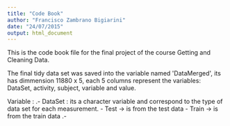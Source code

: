 ```yaml
---
title: "Code Book"
author: "Francisco Zambrano Bigiarini"
date: "24/07/2015"
output: html_document
---
```


This is the code book file for the final project of the course Getting and Cleaning Data.

The final tidy data set was saved into the variable named 'DataMerged', its has dimmension 11880 x 5, each 5 columns represent the variables: DataSet, activity, subject, variable and value.

Variable :
 .- DataSet : its a character variable and correspond to the type of data set for each measurement.
    - Test -> is from the test data
    - Train -> is from the train data
.-